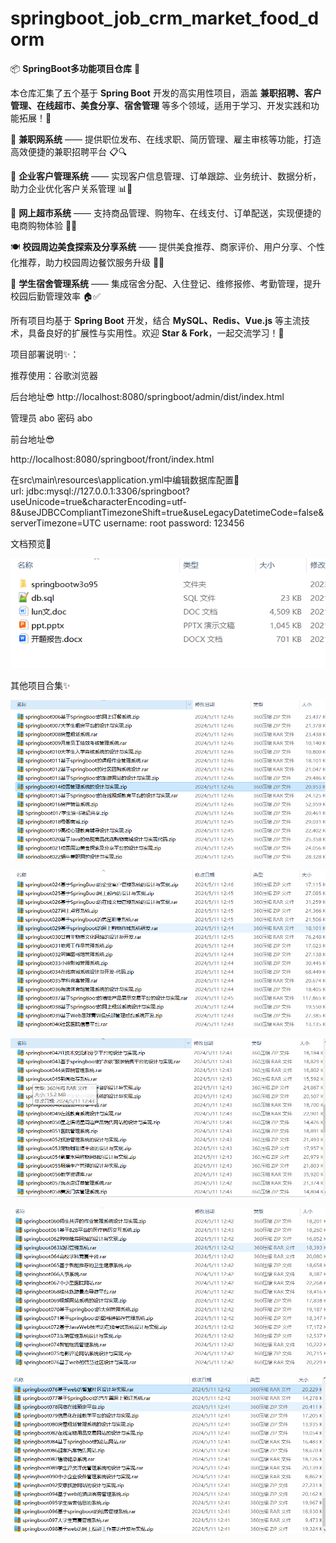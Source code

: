 # springboot_job_crm_market_food_dorm
📦 **SpringBoot多功能项目仓库** 🎯

本仓库汇集了五个基于 **Spring Boot** 开发的高实用性项目，涵盖 **兼职招聘、客户管理、在线超市、美食分享、宿舍管理** 等多个领域，适用于学习、开发实践和功能拓展！🚀

💼 **兼职网系统** —— 提供职位发布、在线求职、简历管理、雇主审核等功能，打造高效便捷的兼职招聘平台 📋🔍

🏢 **企业客户管理系统** —— 实现客户信息管理、订单跟踪、业务统计、数据分析，助力企业优化客户关系管理 📊🤝

🛒 **网上超市系统** —— 支持商品管理、购物车、在线支付、订单配送，实现便捷的电商购物体验 🏪🚀

🍽️ **校园周边美食探索及分享系统** —— 提供美食推荐、商家评价、用户分享、个性化推荐，助力校园周边餐饮服务升级 🌮📍

🏫 **学生宿舍管理系统** —— 集成宿舍分配、入住登记、维修报修、考勤管理，提升校园后勤管理效率 🏠✅

所有项目均基于 **Spring Boot** 开发，结合 **MySQL、Redis、Vue.js** 等主流技术，具备良好的扩展性与实用性。欢迎 **Star & Fork**，一起交流学习！🚀

项目部署说明✨：

推荐使用：谷歌浏览器

后台地址😎
http://localhost:8080/springboot/admin/dist/index.html

管理员  abo 密码 abo

前台地址😎

http://localhost:8080/springboot/front/index.html

在src\main\resources\application.yml中编辑数据库配置🎉										
url: jdbc:mysql://127.0.0.1:3306/springboot?useUnicode=true&characterEncoding=utf-8&useJDBCCompliantTimezoneShift=true&useLegacyDatetimeCode=false&serverTimezone=UTC
username: root
password: 123456

文档预览👀

![](./images/预览.png)

其他项目合集✨

![](./images/Snipaste_2025-02-12_14-07-36.png)

![](./images/Snipaste_2025-02-12_14-07-52.png)

![](images/Snipaste_2025-02-12_14-08-03.png)

![](images/Snipaste_2025-02-12_14-08-12.png)

![](images/Snipaste_2025-02-12_14-08-22.png)